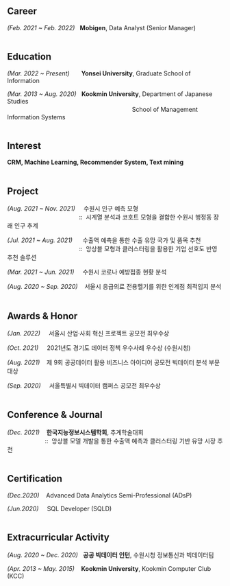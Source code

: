 ## Career

*(Feb. 2021 ~ Feb. 2022)*&nbsp;&nbsp;&nbsp;**Mobigen**, Data Analyst (Senior Manager)
</br>
</br>

## Education
*(Mar. 2022 ~ Present)*&nbsp;&nbsp;&nbsp;&nbsp;&nbsp;&nbsp;&nbsp;**Yonsei University**, Graduate School of Information


*(Mar. 2013 ~ Aug. 2020)*&nbsp;&nbsp;&nbsp;**Kookmin University**, Department of Japanese Studies <br>
　　　　　　　　　　　　　　　　　　　　&nbsp;&nbsp;&nbsp;School of Management Information Systems
</br>
</br>

## Interest

**CRM, Machine Learning, Recommender System, Text mining**
</br>
</br>

## Project

*(Aug. 2021 ~ Nov. 2021)*&nbsp;&nbsp;&nbsp;&nbsp;&nbsp;수원시 인구 예측 모형&nbsp;&nbsp; <br>
　　　　　　　　　　　　::&nbsp;&nbsp;시계열 분석과 코호트 모형을 결합한 수원시 행정동 장래 인구 추계
            
*(Jul. 2021 ~ Aug. 2021)*&nbsp;&nbsp;&nbsp;&nbsp;&nbsp;&nbsp;수출액 예측을 통한 수출 유망 국가 및 품목 추천 <br>
　　　　　　　　　　　　::&nbsp;&nbsp;앙상블 모형과 클러스터링을 활용한 기업 선호도 반영 추천 솔루션

*(Mar. 2021 ~ Jun. 2021)*&nbsp;&nbsp;&nbsp;&nbsp;&nbsp;수원시 코로나 예방접종 현황 분석 

*(Aug. 2020 ~ Sep. 2020)*&nbsp;&nbsp;&nbsp;&nbsp;서울시 응급의료 전용헬기를 위한 인계점 최적입지 분석
</br>
</br>

## Awards & Honor
*(Jan. 2022)*&nbsp;&nbsp;&nbsp;&nbsp; 서울시 산업·사회 혁신 프로젝트 공모전 최우수상

*(Oct. 2021)*&nbsp;&nbsp;&nbsp;&nbsp; 2021년도 경기도 데이터 정책 우수사례 우수상 (수원시청)

*(Aug. 2021)*&nbsp;&nbsp;&nbsp; 제 9회 공공데이터 활용 비즈니스 아이디어 공모전 빅데이터 분석 부문 대상

*(Sep. 2020)*&nbsp;&nbsp;&nbsp;&nbsp; 서울특별시 빅데이터 캠퍼스 공모전 최우수상
</br>
</br>

## Conference & Journal

*(Dec. 2021)*&nbsp;&nbsp;&nbsp; **한국지능정보시스템학회**, 추계학술대회 <br>
　　　　　　&nbsp;::&nbsp;&nbsp;앙상블 모델 개발을 통한 수출액 예측과 클러스터링 기반 유망 시장 추천
</br>
</br>

## Certification

*(Dec.2020)*&nbsp;&nbsp;&nbsp; Advanced Data Analytics Semi-Professional (ADsP)

*(Jun.2020)*&nbsp;&nbsp;&nbsp;&nbsp; SQL Developer (SQLD)
</br>
</br>


## Extracurricular Activity
*(Aug. 2020 ~ Dec. 2020)*&nbsp;&nbsp;&nbsp;**공공 빅데이터 인턴**, 수원시청 정보통신과 빅데이터팀

*(Apr. 2013 ~ May. 2015)*&nbsp;&nbsp;&nbsp;&nbsp;**Kookmin University**, Kookmin Computer Club (KCC)
